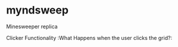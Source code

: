 # myndsweep
Minesweeper replica

Clicker Functionality
:What Happens when the user clicks the grid?:
